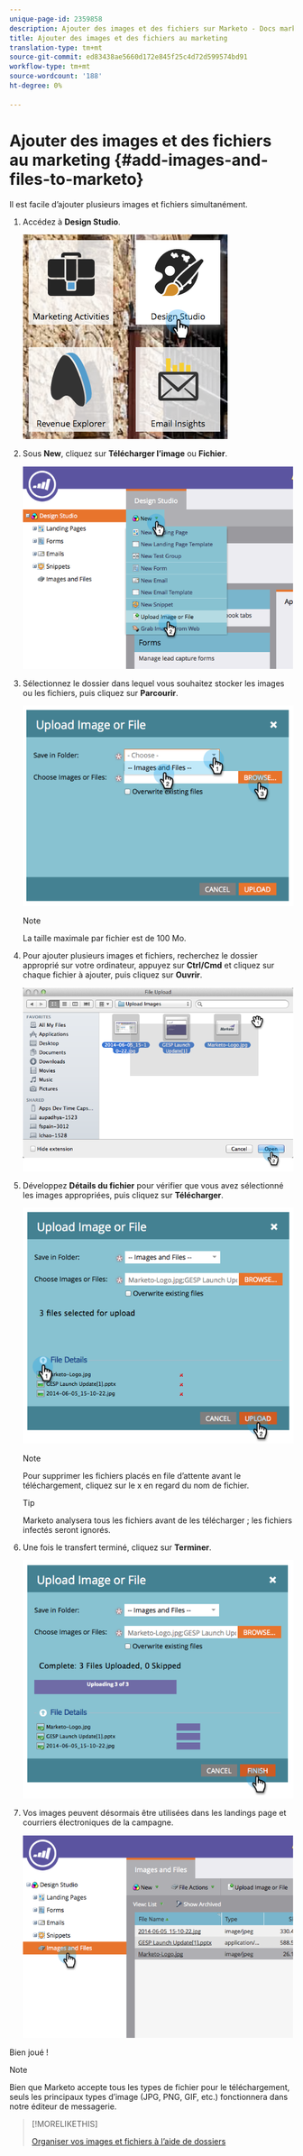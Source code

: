 ```yaml
---
unique-page-id: 2359858
description: Ajouter des images et des fichiers sur Marketo - Docs marketing - Documentation du produit
title: Ajouter des images et des fichiers au marketing
translation-type: tm+mt
source-git-commit: ed83438ae5660d172e845f25c4d72d599574bd91
workflow-type: tm+mt
source-wordcount: '188'
ht-degree: 0%

---
```



# Ajouter des images et des fichiers au marketing {#add-images-and-files-to-marketo}

Il est facile d’ajouter plusieurs images et fichiers simultanément.

1. Accédez à **Design Studio**.

   ![](assets/designstudio.png)

1. Sous **New**, cliquez sur **Télécharger l’image** ou **Fichier**.

   ![](assets/image2014-9-15-18-3a5-3a33.png)

1. Sélectionnez le dossier dans lequel vous souhaitez stocker les images ou les fichiers, puis cliquez sur **Parcourir**.

   ![](assets/image2014-9-15-18-3a6-3a21.png)

   >[!NOTE]
   >
   >La taille maximale par fichier est de 100 Mo.

1. Pour ajouter plusieurs images et fichiers, recherchez le dossier approprié sur votre ordinateur, appuyez sur **Ctrl/Cmd** et cliquez sur chaque fichier à ajouter, puis cliquez sur **Ouvrir**.

   ![](assets/image2014-9-15-18-3a6-3a58.png)

1. Développez **Détails du fichier** pour vérifier que vous avez sélectionné les images appropriées, puis cliquez sur **Télécharger**.

   ![](assets/image2014-9-15-18-3a7-3a22.png)

   >[!NOTE]
   >
   >Pour supprimer les fichiers placés en file d’attente avant le téléchargement, cliquez sur le x en regard du nom de fichier.

   >[!TIP]
   >
   >Marketo analysera tous les fichiers avant de les télécharger ; les fichiers infectés seront ignorés.

1. Une fois le transfert terminé, cliquez sur **Terminer**.

   ![](assets/image2014-9-15-18-3a8-3a34.png)

1. Vos images peuvent désormais être utilisées dans les landings page et courriers électroniques de la campagne.

   ![](assets/image2014-9-15-18-3a8-3a45.png)

Bien joué !

>[!NOTE]
>
>Bien que Marketo accepte tous les types de fichier pour le téléchargement, seuls les principaux types d’image (JPG, PNG, GIF, etc.) fonctionnera dans notre éditeur de messagerie.

>[!MORELIKETHIS]
>
>[Organiser vos images et fichiers à l’aide de dossiers](/help/marketo/product-docs/demand-generation/images-and-files/organize-your-images-and-files-using-folders.md)
